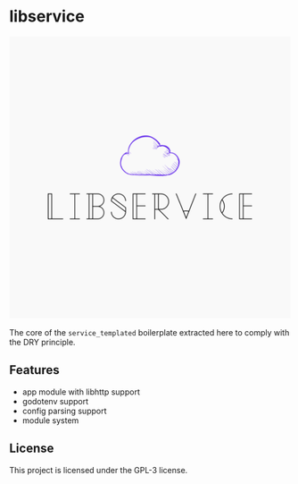 # libservice

![libservice-logo](https://github.com/4thel00z/libservice/raw/assets/libservice.png)

The core of the `service_templated` boilerplate extracted here to comply with the DRY principle.

## Features

* app module with libhttp support
* godotenv support
* config parsing support
* module system

## License

This project is licensed under the GPL-3 license.
